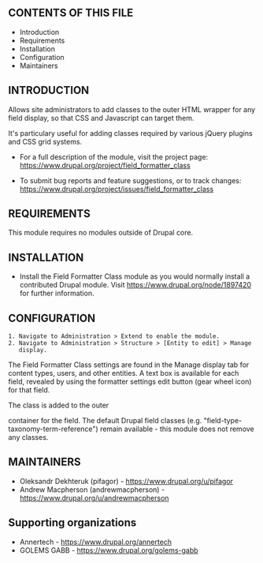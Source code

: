 CONTENTS OF THIS FILE
---------------------

 * Introduction
 * Requirements
 * Installation
 * Configuration
 * Maintainers


INTRODUCTION
------------

Allows site administrators to add classes to the outer HTML wrapper for any
field display, so that CSS and Javascript can target them.

It's particulary useful for adding classes required by various jQuery plugins
and CSS grid systems.

 * For a full description of the module, visit the project page:
   https://www.drupal.org/project/field_formatter_class

 * To submit bug reports and feature suggestions, or to track changes:
   https://www.drupal.org/project/issues/field_formatter_class


REQUIREMENTS
------------

This module requires no modules outside of Drupal core.


INSTALLATION
------------

 * Install the Field Formatter Class module as you would normally install a
   contributed Drupal module. Visit
   https://www.drupal.org/node/1897420 for further information.


CONFIGURATION
-------------

    1. Navigate to Administration > Extend to enable the module.
    2. Navigate to Administration > Structure > [Entity to edit] > Manage
       display.

The Field Formatter Class settings are found in the Manage display tab for
content types, users, and other entities. A text box is available for each
field, revealed by using the formatter settings edit button (gear wheel icon)
for that field.

The class is added to the outer <div> container for the field. The default
Drupal field classes (e.g. "field-type-taxonomy-term-reference") remain
available - this module does not remove any classes.


MAINTAINERS
-----------

 * Oleksandr Dekhteruk (pifagor) - https://www.drupal.org/u/pifagor
 * Andrew Macpherson (andrewmacpherson) - https://www.drupal.org/u/andrewmacpherson

Supporting organizations
------------------------

 * Annertech - https://www.drupal.org/annertech
 * GOLEMS GABB - https://www.drupal.org/golems-gabb

